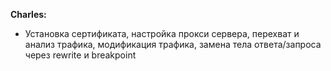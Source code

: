 **Charles:**

- Установка сертификата, настройка прокси сервера, перехват и анализ трафика, модификация трафика, замена тела ответа/запроса через rewrite и breakpoint 
